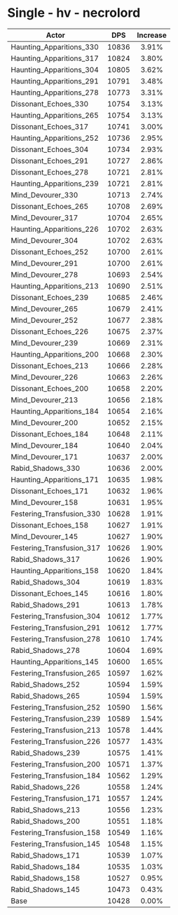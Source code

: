 # Single - hv - necrolord
| Actor | DPS | Increase |
|---|:---:|:---:|
|Haunting_Apparitions_330|10836|3.91%|
|Haunting_Apparitions_317|10824|3.80%|
|Haunting_Apparitions_304|10805|3.62%|
|Haunting_Apparitions_291|10791|3.48%|
|Haunting_Apparitions_278|10773|3.31%|
|Dissonant_Echoes_330|10754|3.13%|
|Haunting_Apparitions_265|10754|3.13%|
|Dissonant_Echoes_317|10741|3.00%|
|Haunting_Apparitions_252|10736|2.95%|
|Dissonant_Echoes_304|10734|2.93%|
|Dissonant_Echoes_291|10727|2.86%|
|Dissonant_Echoes_278|10721|2.81%|
|Haunting_Apparitions_239|10721|2.81%|
|Mind_Devourer_330|10713|2.74%|
|Dissonant_Echoes_265|10708|2.69%|
|Mind_Devourer_317|10704|2.65%|
|Haunting_Apparitions_226|10702|2.63%|
|Mind_Devourer_304|10702|2.63%|
|Dissonant_Echoes_252|10700|2.61%|
|Mind_Devourer_291|10700|2.61%|
|Mind_Devourer_278|10693|2.54%|
|Haunting_Apparitions_213|10690|2.51%|
|Dissonant_Echoes_239|10685|2.46%|
|Mind_Devourer_265|10679|2.41%|
|Mind_Devourer_252|10677|2.38%|
|Dissonant_Echoes_226|10675|2.37%|
|Mind_Devourer_239|10669|2.31%|
|Haunting_Apparitions_200|10668|2.30%|
|Dissonant_Echoes_213|10666|2.28%|
|Mind_Devourer_226|10663|2.26%|
|Dissonant_Echoes_200|10658|2.20%|
|Mind_Devourer_213|10656|2.18%|
|Haunting_Apparitions_184|10654|2.16%|
|Mind_Devourer_200|10652|2.15%|
|Dissonant_Echoes_184|10648|2.11%|
|Mind_Devourer_184|10640|2.04%|
|Mind_Devourer_171|10637|2.00%|
|Rabid_Shadows_330|10636|2.00%|
|Haunting_Apparitions_171|10635|1.98%|
|Dissonant_Echoes_171|10632|1.96%|
|Mind_Devourer_158|10631|1.95%|
|Festering_Transfusion_330|10628|1.91%|
|Dissonant_Echoes_158|10627|1.91%|
|Mind_Devourer_145|10627|1.90%|
|Festering_Transfusion_317|10626|1.90%|
|Rabid_Shadows_317|10626|1.90%|
|Haunting_Apparitions_158|10620|1.84%|
|Rabid_Shadows_304|10619|1.83%|
|Dissonant_Echoes_145|10616|1.80%|
|Rabid_Shadows_291|10613|1.78%|
|Festering_Transfusion_304|10612|1.77%|
|Festering_Transfusion_291|10612|1.77%|
|Festering_Transfusion_278|10610|1.74%|
|Rabid_Shadows_278|10604|1.69%|
|Haunting_Apparitions_145|10600|1.65%|
|Festering_Transfusion_265|10597|1.62%|
|Rabid_Shadows_252|10594|1.59%|
|Rabid_Shadows_265|10594|1.59%|
|Festering_Transfusion_252|10590|1.56%|
|Festering_Transfusion_239|10589|1.54%|
|Festering_Transfusion_213|10578|1.44%|
|Festering_Transfusion_226|10577|1.43%|
|Rabid_Shadows_239|10575|1.41%|
|Festering_Transfusion_200|10571|1.37%|
|Festering_Transfusion_184|10562|1.29%|
|Rabid_Shadows_226|10558|1.24%|
|Festering_Transfusion_171|10557|1.24%|
|Rabid_Shadows_213|10556|1.23%|
|Rabid_Shadows_200|10551|1.18%|
|Festering_Transfusion_158|10549|1.16%|
|Festering_Transfusion_145|10548|1.15%|
|Rabid_Shadows_171|10539|1.07%|
|Rabid_Shadows_184|10535|1.03%|
|Rabid_Shadows_158|10527|0.95%|
|Rabid_Shadows_145|10473|0.43%|
|Base|10428|0.00%|
